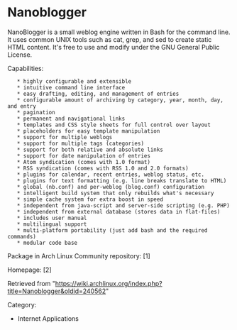 Nanoblogger
===========

NanoBlogger is a small weblog engine written in Bash for the command
line. It uses common UNIX tools such as cat, grep, and sed to create
static HTML content. It's free to use and modify under the GNU General
Public License.

Capabilities:

       * highly configurable and extensible
       * intuitive command line interface
       * easy drafting, editing, and management of entries
       * configurable amount of archiving by category, year, month, day, and entry
       * pagination
       * permanent and navigational links
       * templates and CSS style sheets for full control over layout
       * placeholders for easy template manipulation
       * support for multiple weblogs
       * support for multiple tags (categories)
       * support for both relative and absolute links
       * support for date manipulation of entries
       * Atom syndication (comes with 1.0 format)
       * RSS syndication (comes with RSS 1.0 and 2.0 formats)
       * plugins for calendar, recent entries, weblog status, etc.
       * plugins for text formatting (e.g. line breaks translate to HTML)
       * global (nb.conf) and per-weblog (blog.conf) configuration
       * intelligent build system that only rebuilds what's necessary
       * simple cache system for extra boost in speed
       * independent from java-script and server-side scripting (e.g. PHP)
       * independent from external database (stores data in flat-files)
       * includes user manual
       * multilingual support
       * multi-platform portability (just add bash and the required commands)
       * modular code base

Package in Arch Linux Community repository: [1]

Homepage: [2]

Retrieved from
"https://wiki.archlinux.org/index.php?title=Nanoblogger&oldid=240562"

Category:

-   Internet Applications
